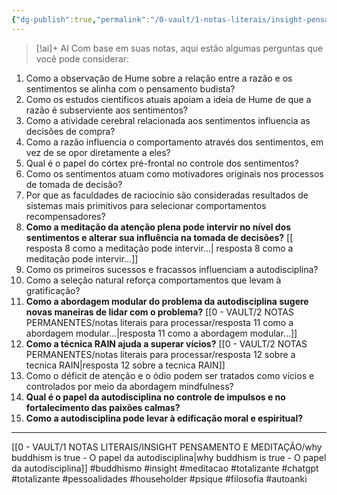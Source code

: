```yaml
---
{"dg-publish":true,"permalink":"/0-vault/1-notas-literais/insight-pensamento-e-meditacao/cap-9-autodisciplina-questoes-relacionadas/","tags":["buddhismo","insight","meditacao","totalizante","chatgpt","pessoalidades","householder","psique","filosofia","autoanki"],"dgHomeLink":true,"dgShowLocalGraph":true,"dgShowFileTree":true,"dgEnableSearch":true,"noteIcon":""}
---
```


>[!ai]+ AI
>Com base em suas notas, aqui estão algumas perguntas que você pode considerar:

1. Como a observação de Hume sobre a relação entre a razão e os sentimentos se alinha com o pensamento budista?
2. Como os estudos científicos atuais apoiam a ideia de Hume de que a razão é subserviente aos sentimentos?
3. Como a atividade cerebral relacionada aos sentimentos influencia as decisões de compra?
4. Como a razão influencia o comportamento através dos sentimentos, em vez de se opor diretamente a eles?
5. Qual é o papel do córtex pré-frontal no controle dos sentimentos?
6. Como os sentimentos atuam como motivadores originais nos processos de tomada de decisão?
7. Por que as faculdades de raciocínio são consideradas resultados de sistemas mais primitivos para selecionar comportamentos recompensadores?
8. **Como a meditação da atenção plena pode intervir no nível dos sentimentos e alterar sua influência na tomada de decisões?** [[ resposta 8 como a meditação pode intervir...\| resposta 8 como a meditação pode intervir...]]
9. Como os primeiros sucessos e fracassos influenciam a autodisciplina?
10. Como a seleção natural reforça comportamentos que levam à gratificação?
11. **Como a abordagem modular do problema da autodisciplina sugere novas maneiras de lidar com o problema?** [[0 - VAULT/2 NOTAS PERMANENTES/notas literais para processar/resposta 11 como a abordagem modular...\|resposta 11 como a abordagem modular...]]
12. **Como a técnica RAIN ajuda a superar vícios?** [[0 - VAULT/2 NOTAS PERMANENTES/notas literais para processar/resposta 12 sobre a tecnica RAIN\|resposta 12 sobre a tecnica RAIN]]
13. Como o déficit de atenção e o ódio podem ser tratados como vícios e controlados por meio da abordagem mindfulness?
14. **Qual é o papel da autodisciplina no controle de impulsos e no fortalecimento das paixões calmas?**
15. **Como a autodisciplina pode levar à edificação moral e espiritual?**

---

[[0 - VAULT/1 NOTAS LITERAIS/INSIGHT PENSAMENTO E MEDITAÇÃO/why buddhism is true - O papel da autodisciplina\|why buddhism is true - O papel da autodisciplina]]
#buddhismo #insight #meditacao #totalizante #chatgpt #totalizante #pessoalidades #householder #psique #filosofia #autoanki 